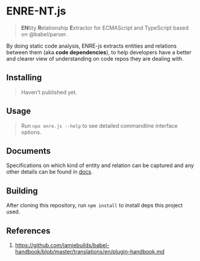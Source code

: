 # ENRE-NT.js

> **EN**tity **R**elationship **E**xtractor for ECMAScript and TypeScript
> based on @babel/parser.

By doing static code analysis, ENRE-js extracts entities and
relations between them (aka **code dependencies**), to help
developers have a better and clearer view of understanding on
code repos they are dealing with.

## Installing

> Haven't published yet.

## Usage

> Run `npx enre.js --help` to see detailed commandline interface
> options.

## Documents

Specifications on which kind of entity and relation can be
captured and any other details can be found
in [docs](docs/README.md).

## Building

After cloning this repository, run `npm install` to install deps
this project used.

## References

1. https://github.com/jamiebuilds/babel-handbook/blob/master/translations/en/plugin-handbook.md
